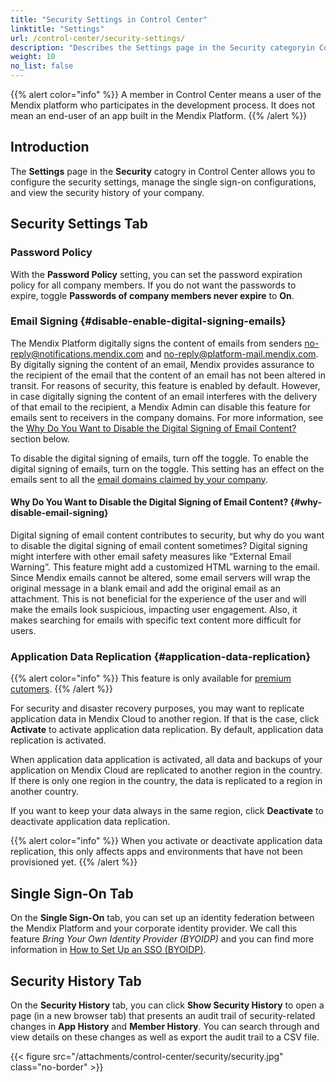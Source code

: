```yaml
---
title: "Security Settings in Control Center"
linktitle: "Settings"
url: /control-center/security-settings/
description: "Describes the Settings page in the Security categoryin Control Center."
weight: 10
no_list: false
---
```


{{% alert color="info" %}}
A member in Control Center means a user of the Mendix platform who participates in the development process. It does not mean an end-user of an app built in the Mendix Platform.
{{% /alert %}}

## Introduction 

The **Settings** page in the **Security** catogry in Control Center allows you to configure the security settings, manage the single sign-on configurations, and view the security history of your company.

## Security Settings Tab

### Password Policy

With the **Password Policy** setting, you can set the password expiration policy for all company members. If you do not want the passwords to expire, toggle **Passwords of company members never expire** to **On**.

### Email Signing {#disable-enable-digital-signing-emails}

The Mendix Platform digitally signs the content of emails from senders [no-reply@notifications.mendix.com](mailto:no-reply@notifications.mendix.com) and [no-reply@platform-mail.mendix.com](mailto:no-reply@platform-mail.mendix.com). By digitally signing the content of an email, Mendix provides assurance to the recipient of the email that the content of an email has not been altered in transit. For reasons of security, this feature is enabled by default. However, in case digitally signing the content of an email interferes with the delivery of that email to the recipient, a Mendix Admin can disable this feature for emails sent to receivers in the company domains. For more information, see the [Why Do You Want to Disable the Digital Signing of Email Content?](#why-disable-email-signing) section below.

To disable the digital signing of emails, turn off the toggle. To enable the digital signing of emails, turn on the toggle. This setting has an effect on the emails sent to all the [email domains claimed by your company](/control-center/company-settings/#company-email-domains).

#### Why Do You Want to Disable the Digital Signing of Email Content? {#why-disable-email-signing}

Digital signing of email content contributes to security, but why do you want to disable the digital signing of email content sometimes? Digital signing might interfere with other email safety measures like “External Email Warning”. This feature might add a customized HTML warning to the email. Since Mendix emails cannot be altered, some email servers will wrap the original message in a blank email and add the original email as an attachment. This is not beneficial for the experience of the user and will make the emails look suspicious, impacting user engagement. Also, it makes searching for emails with specific text content more difficult for users.

### Application Data Replication {#application-data-replication}

{{% alert color="info" %}}
This feature is only available for [premium cutomers](/developerportal/deploy/mendix-cloud-deploy/#additional-resources).
{{% /alert %}}

For security and disaster recovery purposes, you may want to replicate application data in Mendix Cloud to another region. If that is the case, click **Activate** to activate application data replication. By default, application data replication is activated. 

When application data application is activated, all data and backups of your application on Mendix Cloud are replicated to another region in the country. If there is only one region in the country, the data is replicated to a region in another country. 

If you want to keep your data always in the same region, click **Deactivate** to deactivate application data replication.

{{% alert color="info" %}}
When you activate or deactivate application data replication, this only affects apps and environments that have not been provisioned yet.
{{% /alert %}}

## Single Sign-On Tab

On the **Single Sign-On** tab, you can set up an identity federation between the Mendix Platform and your corporate identity provider. We call this feature *Bring Your Own Identity Provider (BYOIDP)* and you can find more information in [How to Set Up an SSO (BYOIDP)](/control-center/security/set-up-sso-byoidp/).

## Security History Tab

On the **Security History** tab, you can click **Show Security History** to open a page (in a new browser tab) that presents an audit trail of security-related changes in **App History** and **Member History**. You can search through and view details on these changes as well as export the audit trail to a CSV file.

{{< figure src="/attachments/control-center/security/security.jpg" class="no-border" >}}
